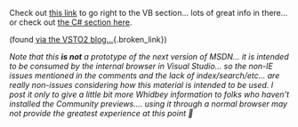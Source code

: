 Check out [this link](http://whidbey.msdn.microsoft.com/library/en-us/dv_vbcn/html/d7e97396-7f42-4873-a81c-4ebcc4b6ca02.asp) to go right to the VB section&#8230; lots of great info in there&#8230; or check out [the C# section here](http://whidbey.msdn.microsoft.com/library/en-us/dv_cscon/html/9bc638b4-757d-43e6-b87b-65a3fa6b787b.asp).

(found [via the VSTO2 blog&#8230;](http://weblogs.asp.net/vsto2/archive/2004/06/05/149389.aspx){.broken_link})

_Note that this **is not** a prototype of the next version of MSDN&#8230; it is intended to be consumed by the internal browser in Visual Studio&#8230; so the non-IE issues mentioned in the comments and the lack of index/search/etc&#8230; are really non-issues considering how this material is intended to be used. I post it only to give a little bit more Whidbey information to folks who haven&#8217;t installed the Community previews&#8230;. using it through a normal browser may not provide the greatest experience at this point 🙂_